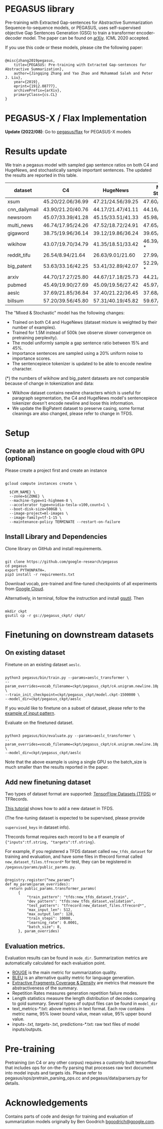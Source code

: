 # PEGASUS library

Pre-training with Extracted Gap-sentences for Abstractive Summarization Sequence-to-sequence models, or PEGASUS, uses self-supervised objective Gap
Sentences Generation (GSG) to train a transformer encoder-decoder model. The paper can be found on [arXiv](https://arxiv.org/abs/1912.08777). ICML 2020 accepted.

If you use this code or these models, please cite the following paper:

```

@misc{zhang2019pegasus,
    title={PEGASUS: Pre-training with Extracted Gap-sentences for Abstractive Summarization},
    author={Jingqing Zhang and Yao Zhao and Mohammad Saleh and Peter J. Liu},
    year={2019},
    eprint={1912.08777},
    archivePrefix={arXiv},
    primaryClass={cs.CL}
}

```

# PEGASUS-X / Flax Implementation

**Update (2022/08)**: Go to [pegasus/flax](pegasus/flax) for PEGASUS-X models

# Results update

We train a pegasus model with sampled gap sentence ratios on both C4 and HugeNews, and stochastically sample important sentences. The updated the results are reported in this table.

| dataset | C4 | HugeNews | Mixed & Stochastic|
| ---- | ---- | ---- | ----|
| xsum | 45.20/22.06/36.99 | 47.21/24.56/39.25 | 47.60/24.83/39.64|
| cnn_dailymail | 43.90/21.20/40.76 | 44.17/21.47/41.11 | 44.16/21.56/41.30|
| newsroom | 45.07/33.39/41.28 | 45.15/33.51/41.33 | 45.98/34.20/42.18|
| multi_news | 46.74/17.95/24.26 | 47.52/18.72/24.91 | 47.65/18.75/24.95|
| gigaword | 38.75/19.96/36.14 | 39.12/19.86/36.24 | 39.65/20.47/36.76|
| wikihow | 43.07/19.70/34.79 | 41.35/18.51/33.42 | 46.39/22.12/38.41 *|
| reddit_tifu | 26.54/8.94/21.64 | 26.63/9.01/21.60 | 27.99/9.81/22.94|
| big_patent | 53.63/33.16/42.25 | 53.41/32.89/42.07 | 52.29/33.08/41.66 *|
| arxiv | 44.70/17.27/25.80 | 44.67/17.18/25.73 | 44.21/16.95/25.67|
| pubmed | 45.49/19.90/27.69 | 45.09/19.56/27.42 | 45.97/20.15/28.25|
| aeslc | 37.69/21.85/36.84 | 37.40/21.22/36.45 | 37.68/21.25/36.51|
| billsum | 57.20/39.56/45.80 | 57.31/40.19/45.82 | 59.67/41.58/47.59|

The "Mixed & Stochastic" model has the following changes:
- Trained on both C4 and HugeNews (dataset mixture is weighted by their number of examples). 
- Trained for 1.5M instead of 500k (we observe slower convergence on pretraining perplexity).
- The model uniformly sample a gap sentence ratio between 15% and 45%.
- Importance sentences are sampled using a 20% uniform noise to importance scores.
- The sentencepiece tokenizer is updated to be able to encode newline character.


(*) the numbers of wikihow and big_patent datasets are not comparable because of change in tokenization and data:
- Wikihow dataset contains newline characters which is useful for paragraph segmentation, the C4 and HugeNews model's sentencepiece tokenizer doesn't encode newline and loose this information.
- We update the BigPatent dataset to preserve casing, some format cleanings are also changed, please refer to change in TFDS.
# Setup

## Create an instance on google cloud with GPU (optional)

Please create a project first and create an instance

```

gcloud compute instances create \

  ${VM_NAME} \
  --zone=${ZONE} \
  --machine-type=n1-highmem-8 \
  --accelerator type=nvidia-tesla-v100,count=1 \
  --boot-disk-size=500GB \
  --image-project=ml-images \
  --image-family=tf-1-15 \
  --maintenance-policy TERMINATE --restart-on-failure

```

## Install Library and Dependencies

Clone library on GitHub and install requirements.

```

git clone https://github.com/google-research/pegasus
cd pegasus
export PYTHONPATH=.
pip3 install -r requirements.txt

```

Download vocab, pre-trained and fine-tuned checkpoints of all experiments from [Google Cloud](https://console.cloud.google.com/storage/browser/pegasus_ckpt).

Alternatively, in terminal, follow the instruction and install [gsutil](https://cloud.google.com/storage/docs/gsutil_install). Then

```

mkdir ckpt
gsutil cp -r gs://pegasus_ckpt/ ckpt/

```

# Finetuning on downstream datasets

## On existing dataset

Finetune on an existing dataset `aeslc`.

```

python3 pegasus/bin/train.py --params=aeslc_transformer \
--param_overrides=vocab_filename=ckpt/pegasus_ckpt/c4.unigram.newline.10pct.96000.model \
--train_init_checkpoint=ckpt/pegasus_ckpt/model.ckpt-1500000 \
--model_dir=ckpt/pegasus_ckpt/aeslc

```

If you would like to finetune on a subset of dataset, please refer to the [example of input pattern](https://github.com/google-research/pegasus/blob/master/pegasus/data/datasets.py#L186).

Evaluate on the finetuned dataset.

```

python3 pegasus/bin/evaluate.py --params=aeslc_transformer \
--param_overrides=vocab_filename=ckpt/pegasus_ckpt/c4.unigram.newline.10pct.96000.model,batch_size=1,beam_size=5,beam_alpha=0.6 \
--model_dir=ckpt/pegasus_ckpt/aeslc

```

Note that the above example is using a single GPU so the batch_size is much smaller than the results reported in the paper.

## Add new finetuning dataset

Two types of dataset format are supported: [TensorFlow Datasets (TFDS)](https://www.tensorflow.org/datasets) or TFRecords.

[This tutorial](https://www.tensorflow.org/datasets/add_dataset) shows how to add a new dataset in TFDS.

(The fine-tuning dataset is expected to be supervised, please provide

`supervised_keys` in dataset info).

Tfrecords format requires each record to be a tf example of `{"inputs":tf.string, "targets":tf.string}`.

For example, if you registered a TFDS dataset called `new_tfds_dataset` for training and evaluation, and have some files in tfrecord format called `new_dataset_files.tfrecord*` for test, they can be registered in `/pegasus/params/public_params.py`.

```

@registry.register(“new_params”)
def my_param(param_overrides):
  return public_params.transformer_params(
      {
          "train_pattern": "tfds:new_tfds_dataset,train",
          "dev_pattern": "tfds:new_tfds_dataset,validation",
          "test_pattern": "tfrecord:new_dataset_files.tfrecord*",
          "max_input_len": 512,
          "max_output_len": 128,
          "train_steps": 10000,
          "learning_rate": 0.0001,
          "batch_size": 8,
      }, param_overrides)

```

## Evaluation metrics.

Evaluation results can be found in `mode_dir`. Summarization metrics are automatically calculated for each evaluation point.

-   [ROUGE](https://www.aclweb.org/anthology/W04-1013.pdf) is the main metric  for summarization quality.
-   [BLEU](https://www.aclweb.org/anthology/P02-1040.pdf) is an alternative quality metric for language generation.
-   [Extractive Fragments Coverage & Density](https://arxiv.org/pdf/1804.11283.pdf) are metrics that measure the abstractiveness of the summary.
-   Repetition Rates measures generation repetition failure modes.
-   Length statistics measure the length distribution of decodes comparing to gold summary.
Several types of output files can be found in `model_dir`
-   text_metrics-*.txt: above metrics in text format. Each row contains metric name, 95% lower bound value, mean value, 95% upper bound value.
-   inputs-*.txt, targets-*.txt, predictions-*.txt: raw text files of model  inputs/outputs.
# Pre-training

Pretraining (on C4 or any other corpus) requires a customly built tensorflow that includes ops for on-the-fly parsing that processes raw text document into model inputs and targets ids. Please refer to pegasus/ops/pretrain_parsing_ops.cc and pegasus/data/parsers.py for details.

# Acknowledgements

Contains parts of code and design for training and evaluation of summarization models originally by Ben Goodrich <bgoodrich@google.com>.